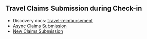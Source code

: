 ## Travel Claims Submission during Check-in

- Discovery docs: [travel-reimbursement](../../discovery/travel-reimbursement)
- [Async Claims Submission](async-travel-claim-submission.md)
- [New Claims Submission](new-travel-claim-submission.md)
